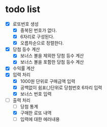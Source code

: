 # todo list

- [x] 로또번호 생성
  - [x] 중복된 번호가 없다.
  - [x] 6자리로 구성된다.
  - [x] 오름차순으로 정렬한다.
- [x] 당첨 등수 계산
  - [x] 보너스 볼을 제외한 당첨 등수 계산
  - [x] 보너스 볼을 포함한 당첨 등수 계산
- [x] 수익률 계산
- [x] 입력 처리
  - [x] 1000원 단위로 구매금액 입력
  - [x] 공백없이 쉼표(,)단위로 당첨번호 6자리 입력
  - [x] 보너스 번호 입력
- [ ] 출력 처리
  - [ ] 당첨 통계
  - [x] 구매한 로또 내역
  - [ ] 입력에 대한 에러내용
